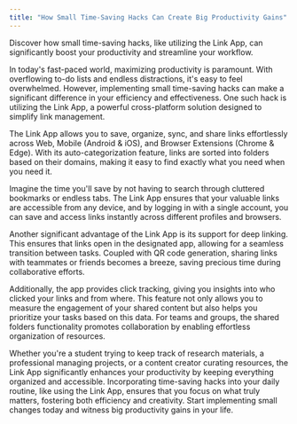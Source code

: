 ```yaml
---
title: "How Small Time-Saving Hacks Can Create Big Productivity Gains"
---
```


Discover how small time-saving hacks, like utilizing the Link App, can significantly boost your productivity and streamline your workflow.

In today's fast-paced world, maximizing productivity is paramount. With overflowing to-do lists and endless distractions, it's easy to feel overwhelmed. However, implementing small time-saving hacks can make a significant difference in your efficiency and effectiveness. One such hack is utilizing the Link App, a powerful cross-platform solution designed to simplify link management. 

The Link App allows you to save, organize, sync, and share links effortlessly across Web, Mobile (Android & iOS), and Browser Extensions (Chrome & Edge). With its auto-categorization feature, links are sorted into folders based on their domains, making it easy to find exactly what you need when you need it. 

Imagine the time you'll save by not having to search through cluttered bookmarks or endless tabs. The Link App ensures that your valuable links are accessible from any device, and by logging in with a single account, you can save and access links instantly across different profiles and browsers. 

Another significant advantage of the Link App is its support for deep linking. This ensures that links open in the designated app, allowing for a seamless transition between tasks. Coupled with QR code generation, sharing links with teammates or friends becomes a breeze, saving precious time during collaborative efforts.

Additionally, the app provides click tracking, giving you insights into who clicked your links and from where. This feature not only allows you to measure the engagement of your shared content but also helps you prioritize your tasks based on this data. For teams and groups, the shared folders functionality promotes collaboration by enabling effortless organization of resources. 

Whether you're a student trying to keep track of research materials, a professional managing projects, or a content creator curating resources, the Link App significantly enhances your productivity by keeping everything organized and accessible. Incorporating time-saving hacks into your daily routine, like using the Link App, ensures that you focus on what truly matters, fostering both efficiency and creativity. Start implementing small changes today and witness big productivity gains in your life.